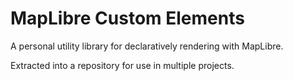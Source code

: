 # MapLibre Custom Elements
A personal utility library for declaratively rendering with MapLibre.

Extracted into a repository for use in multiple projects.
